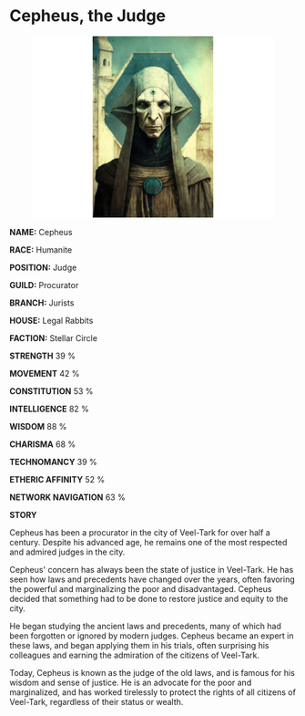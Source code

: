 # Cepheus, the Judge

<figure><img src="../../.gitbook/assets/Cepheus, the Judge.png" alt=""><figcaption></figcaption></figure>

**NAME:**                                    Cepheus

**RACE:**                                      Humanite

**POSITION:**                              Judge



**GUILD:**                                       Procurator

**BRANCH:**                                   Jurists

**HOUSE:**                                    Legal Rabbits



**FACTION:**                                  Stellar Circle



**STRENGTH**                                39 %     &#x20;

**MOVEMENT**                             42 %

**CONSTITUTION**                      53 %



**INTELLIGENCE**                          82 %

**WISDOM**                                   88 %

**CHARISMA**                               68 %



**TECHNOMANCY**                      39 %                   &#x20;

**ETHERIC AFFINITY**                  52 %

**NETWORK NAVIGATION**          63 %



**STORY**

Cepheus has been a procurator in the city of Veel-Tark for over half a century. Despite his advanced age, he remains one of the most respected and admired judges in the city.

Cepheus' concern has always been the state of justice in Veel-Tark. He has seen how laws and precedents have changed over the years, often favoring the powerful and marginalizing the poor and disadvantaged. Cepheus decided that something had to be done to restore justice and equity to the city.

He began studying the ancient laws and precedents, many of which had been forgotten or ignored by modern judges. Cepheus became an expert in these laws, and began applying them in his trials, often surprising his colleagues and earning the admiration of the citizens of Veel-Tark.

Today, Cepheus is known as the judge of the old laws, and is famous for his wisdom and sense of justice. He is an advocate for the poor and marginalized, and has worked tirelessly to protect the rights of all citizens of Veel-Tark, regardless of their status or wealth.
